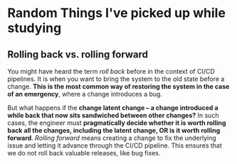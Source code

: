 # Random Things I've picked up while studying

## Rolling back vs. rolling forward

You might have heard the term _roll back_ before in the context of CI/CD pipelines. It is when you want to bring the system to the old state before a change. **This is the most common way of restoring the system in the case of an emergency**, where a change introduces a bug.

But what happens if the **change latent change – a change introduced a while back that now sits sandwiched between other changes?**
In such cases, the engineer must **pragmatically decide whether it is worth rolling back all the changes, including the latent change, OR is it worth rolling forward**. _Rolling forward_ means creating a change to fix the underlying issue and letting it advance through the CI/CD pipeline. This ensures that we do not roll back valuable releases, like bug fixes.
